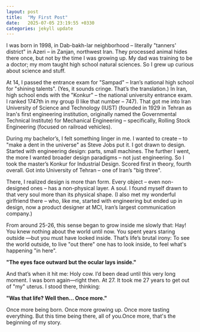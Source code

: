 ```yaml
---
layout: post
title:  "My First Post"
date:   2025-07-05 23:19:55 +0330
categories: jekyll update
---
```

I was born in 1998, in Dab-bakh-lar neighborhood – literally "tanners' district" in Azeri – in Zanjan, northwest Iran. They processed animal hides there once, but not by the time I was growing up. My dad was training to be a doctor; my mom taught high school natural sciences. So I grew up curious about science and stuff.

At 14, I passed the entrance exam for "Sampad" – Iran’s national high school for "shining talents". (Yes, it sounds cringe. That’s the translation.) In Iran, high school ends with the "Konkur" – the national university entrance exam. I ranked 1747th in my group (I like that number – 747). That got me into Iran University of Science and Technology (IUST) (founded in 1929 in Tehran as Iran's first engineering institution, originally named the Governmental Technical Institute) for Mechanical Engineering – specifically, Rolling Stock Engineering (focused on railroad vehicles).

During my bachelor’s, I felt something linger in me. I wanted to create – to "make a dent in the universe" as Steve Jobs put it. I got drawn to design. Started with engineering design: parts, small machines. The further I went, the more I wanted broader design paradigms – not just engineering. So I took the master’s Konkur for Industrial Design. Scored first in theory, fourth overall. Got into University of Tehran – one of Iran’s "big three".

There, I realized design is more than form. Every object – even non-designed ones – has a non-physical layer. A soul. I found myself drawn to that very soul more than its physical shape. (I also met my wonderful girlfriend there – who, like me, started with engineering but ended up in design, now a product designer at MCI, Iran’s largest communication company.)

From around 25-26, this sense began to grow inside me slowly that: Hay! You knew nothing about the world until now. You spent years staring outside —but you must have looked inside. That’s life’s brutal irony: To see the world outside, to live "out there" one has to look inside, to feel what's happening "in here".

**"The eyes face outward but the ocular lays inside."**

And that’s when it hit me: Holy cow. I’d been dead until this very long moment. I was born again—right then. At 27. It took me 27 years to get out of "my" uterus. I stood there, thinking:

**"Was that life? Well then... Once more."**

Once more being born. Once more growing up. Once more tasting everything. But this time being there, all of you.Once more, that's the beginning of my story.
